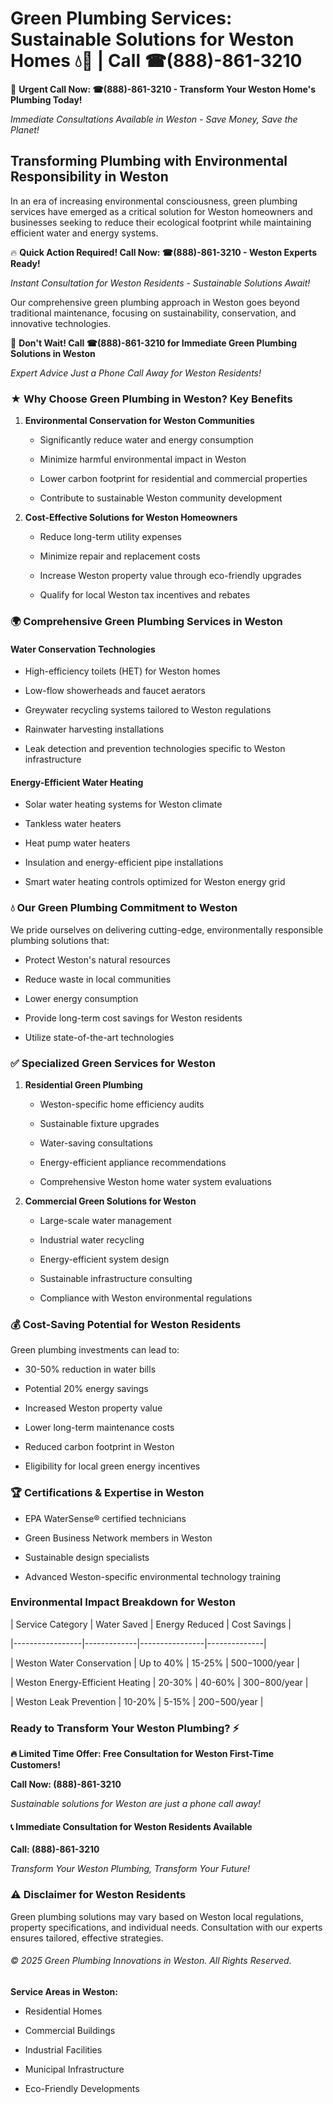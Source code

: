 # Green Plumbing Services: Sustainable Solutions for Weston Homes 💧🌿 | Call ☎(888)-861-3210

🚨 **Urgent Call Now: ☎(888)-861-3210 - Transform Your Weston Home's Plumbing Today!**
*Immediate Consultations Available in Weston - Save Money, Save the Planet!*

## Transforming Plumbing with Environmental Responsibility in Weston

In an era of increasing environmental consciousness, green plumbing services have emerged as a critical solution for Weston homeowners and businesses seeking to reduce their ecological footprint while maintaining efficient water and energy systems. 

🔥 **Quick Action Required! Call Now: ☎(888)-861-3210 - Weston Experts Ready!**
*Instant Consultation for Weston Residents - Sustainable Solutions Await!*

Our comprehensive green plumbing approach in Weston goes beyond traditional maintenance, focusing on sustainability, conservation, and innovative technologies.

🚨 **Don't Wait! Call ☎(888)-861-3210 for Immediate Green Plumbing Solutions in Weston**
*Expert Advice Just a Phone Call Away for Weston Residents!*

### ★ Why Choose Green Plumbing in Weston? Key Benefits

1. **Environmental Conservation for Weston Communities** 
   - Significantly reduce water and energy consumption
   - Minimize harmful environmental impact in Weston
   - Lower carbon footprint for residential and commercial properties
   - Contribute to sustainable Weston community development

2. **Cost-Effective Solutions for Weston Homeowners** 
   - Reduce long-term utility expenses
   - Minimize repair and replacement costs
   - Increase Weston property value through eco-friendly upgrades
   - Qualify for local Weston tax incentives and rebates

### 🌍 Comprehensive Green Plumbing Services in Weston

#### Water Conservation Technologies
- High-efficiency toilets (HET) for Weston homes
- Low-flow showerheads and faucet aerators
- Greywater recycling systems tailored to Weston regulations
- Rainwater harvesting installations
- Leak detection and prevention technologies specific to Weston infrastructure

#### Energy-Efficient Water Heating
- Solar water heating systems for Weston climate
- Tankless water heaters
- Heat pump water heaters
- Insulation and energy-efficient pipe installations
- Smart water heating controls optimized for Weston energy grid

### 💧 Our Green Plumbing Commitment to Weston

We pride ourselves on delivering cutting-edge, environmentally responsible plumbing solutions that:
- Protect Weston's natural resources
- Reduce waste in local communities
- Lower energy consumption
- Provide long-term cost savings for Weston residents
- Utilize state-of-the-art technologies

### ✅ Specialized Green Services for Weston

1. **Residential Green Plumbing**
   - Weston-specific home efficiency audits
   - Sustainable fixture upgrades
   - Water-saving consultations
   - Energy-efficient appliance recommendations
   - Comprehensive Weston home water system evaluations

2. **Commercial Green Solutions for Weston**
   - Large-scale water management
   - Industrial water recycling
   - Energy-efficient system design
   - Sustainable infrastructure consulting
   - Compliance with Weston environmental regulations

### 💰 Cost-Saving Potential for Weston Residents

Green plumbing investments can lead to:
- 30-50% reduction in water bills
- Potential 20% energy savings
- Increased Weston property value
- Lower long-term maintenance costs
- Reduced carbon footprint in Weston
- Eligibility for local green energy incentives

### 🏆 Certifications & Expertise in Weston

- EPA WaterSense® certified technicians
- Green Business Network members in Weston
- Sustainable design specialists
- Advanced Weston-specific environmental technology training

### Environmental Impact Breakdown for Weston

| Service Category | Water Saved | Energy Reduced | Cost Savings |
|-----------------|-------------|----------------|--------------|
| Weston Water Conservation | Up to 40% | 15-25% | $500-$1000/year |
| Weston Energy-Efficient Heating | 20-30% | 40-60% | $300-$800/year |
| Weston Leak Prevention | 10-20% | 5-15% | $200-$500/year |

### Ready to Transform Your Weston Plumbing? ⚡

**🔥 Limited Time Offer: Free Consultation for Weston First-Time Customers!**

**Call Now: (888)-861-3210**
*Sustainable solutions for Weston are just a phone call away!*

#### 📞 Immediate Consultation for Weston Residents Available

**Call: (888)-861-3210**
*Transform Your Weston Plumbing, Transform Your Future!*

### ⚠️ Disclaimer for Weston Residents

Green plumbing solutions may vary based on Weston local regulations, property specifications, and individual needs. Consultation with our experts ensures tailored, effective strategies.

###### © 2025 Green Plumbing Innovations in Weston. All Rights Reserved.

**Service Areas in Weston:** 
- Residential Homes
- Commercial Buildings
- Industrial Facilities
- Municipal Infrastructure
- Eco-Friendly Developments